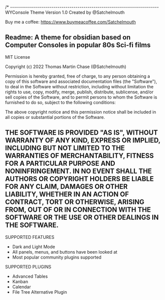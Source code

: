 /* ---------------------------------------------------------------------------
WYConsole Theme
Version 1.0
Created by @Satchelmouth 

Buy me a coffee:
https://www.buymeacoffee.com/Satchelmouth

Readme:
A theme for obsidian based on Computer Consoles in popular 80s Sci-fi films
-----------------------------------------------------------------------------
MIT License

Copyright (c) 2022 Thomas Martin Chase (@Satchelmouth)

Permission is hereby granted, free of charge, to any person obtaining a copy
of this software and associated documentation files (the "Software"), to deal
in the Software without restriction, including without limitation the rights
to use, copy, modify, merge, publish, distribute, sublicense, and/or sell
copies of the Software, and to permit persons to whom the Software is
furnished to do so, subject to the following conditions:

The above copyright notice and this permission notice shall be included in all
copies or substantial portions of the Software.

THE SOFTWARE IS PROVIDED "AS IS", WITHOUT WARRANTY OF ANY KIND, EXPRESS OR
IMPLIED, INCLUDING BUT NOT LIMITED TO THE WARRANTIES OF MERCHANTABILITY,
FITNESS FOR A PARTICULAR PURPOSE AND NONINFRINGEMENT. IN NO EVENT SHALL THE
AUTHORS OR COPYRIGHT HOLDERS BE LIABLE FOR ANY CLAIM, DAMAGES OR OTHER
LIABILITY, WHETHER IN AN ACTION OF CONTRACT, TORT OR OTHERWISE, ARISING FROM,
OUT OF OR IN CONNECTION WITH THE SOFTWARE OR THE USE OR OTHER DEALINGS IN THE
SOFTWARE.
-----------------------------------------------------------------------------

 SUPPORTED FEATURES
* Dark and Light Mode
* All panels, menus, and buttons have been looked at
* Most popular community plugins supported

SUPPORTED PLUGINS
* Advanced Tables
* Kanban
* Calendar
* File Tree Alternative Plugin

